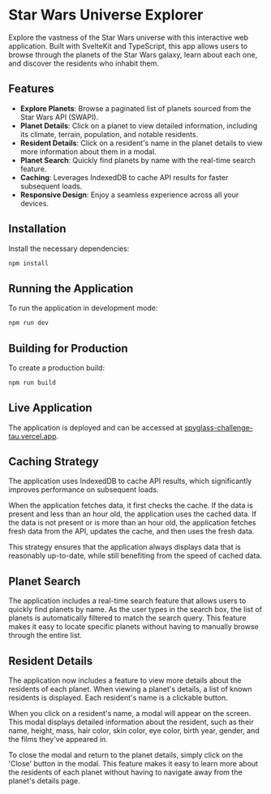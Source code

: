 # Star Wars Universe Explorer

Explore the vastness of the Star Wars universe with this interactive web application. Built with SvelteKit and TypeScript, this app allows users to browse through the planets of the Star Wars galaxy, learn about each one, and discover the residents who inhabit them.

## Features

- **Explore Planets**: Browse a paginated list of planets sourced from the Star Wars API (SWAPI).
- **Planet Details**: Click on a planet to view detailed information, including its climate, terrain, population, and notable residents.
- **Resident Details**: Click on a resident's name in the planet details to view more information about them in a modal.
- **Planet Search**: Quickly find planets by name with the real-time search feature.
- **Caching**: Leverages IndexedDB to cache API results for faster subsequent loads.
- **Responsive Design**: Enjoy a seamless experience across all your devices.

## Installation

Install the necessary dependencies:

```bash
npm install
```

## Running the Application

To run the application in development mode:

```bash
npm run dev
```

## Building for Production

To create a production build:

```bash
npm run build
```

## Live Application

The application is deployed and can be accessed at [spyglass-challenge-tau.vercel.app](https://spyglass-challenge-tau.vercel.app/).

## Caching Strategy

The application uses IndexedDB to cache API results, which significantly improves performance on subsequent loads.

When the application fetches data, it first checks the cache. If the data is present and less than an hour old, the application uses the cached data. If the data is not present or is more than an hour old, the application fetches fresh data from the API, updates the cache, and then uses the fresh data.

This strategy ensures that the application always displays data that is reasonably up-to-date, while still benefiting from the speed of cached data.

## Planet Search

The application includes a real-time search feature that allows users to quickly find planets by name. As the user types in the search box, the list of planets is automatically filtered to match the search query. This feature makes it easy to locate specific planets without having to manually browse through the entire list.

## Resident Details

The application now includes a feature to view more details about the residents of each planet. When viewing a planet's details, a list of known residents is displayed. Each resident's name is a clickable button.

When you click on a resident's name, a modal will appear on the screen. This modal displays detailed information about the resident, such as their name, height, mass, hair color, skin color, eye color, birth year, gender, and the films they've appeared in.

To close the modal and return to the planet details, simply click on the 'Close' button in the modal. This feature makes it easy to learn more about the residents of each planet without having to navigate away from the planet's details page.
